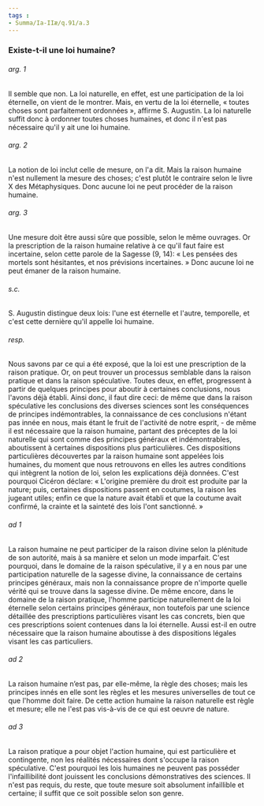 ```yaml
---
tags : 
- Summa/Ia-IIæ/q.91/a.3
---
```


### Existe-t-il une loi humaine?

###### arg. 1
Il semble que non. La loi naturelle, en effet, est une participation de la loi éternelle, on vient de le montrer. Mais, en vertu de la loi éternelle, « toutes choses sont parfaitement ordonnées », affirme S. Augustin. La loi naturelle suffit donc à ordonner toutes choses humaines, et donc il n'est pas nécessaire qu'il y ait une loi humaine. 

###### arg. 2
La notion de loi inclut celle de mesure, on l'a dit. Mais la raison humaine n'est nullement la mesure des choses; c'est plutôt le contraire selon le livre X des Métaphysiques. Donc aucune loi ne peut procéder de la raison humaine. 

###### arg. 3
Une mesure doit être aussi sûre que possible, selon le même ouvrages. Or la prescription de la raison humaine relative à ce qu'il faut faire est incertaine, selon cette parole de la Sagesse (9, 14): « Les pensées des mortels sont hésitantes, et nos prévisions incertaines. » Donc aucune loi ne peut émaner de la raison humaine. 

###### s.c.
S. Augustin distingue deux lois: l'une est éternelle et l'autre, temporelle, et c'est cette dernière qu'il appelle loi humaine. 

###### resp.
Nous savons par ce qui a été exposé, que la loi est une prescription de la raison pratique. Or, on peut trouver un processus semblable dans la raison pratique et dans la raison spéculative. Toutes deux, en effet, progressent à partir de quelques principes pour aboutir à certaines conclusions, nous l'avons déjà établi. Ainsi donc, il faut dire ceci: de même que dans la raison spéculative les conclusions des diverses sciences sont les conséquences de principes indémontrables, la connaissance de ces conclusions n'étant pas innée en nous, mais étant le fruit de l'activité de notre esprit, - de même il est nécessaire que la raison humaine, partant des préceptes de la loi naturelle qui sont comme des principes généraux et indémontrables, aboutissent à certaines dispositions plus particulières. Ces dispositions particulières découvertes par la raison humaine sont appelées lois humaines, du moment que nous retrouvons en elles les autres conditions qui intègrent la notion de loi, selon les explications déjà données. C'est pourquoi Cicéron déclare: « L'origine première du droit est produite par la nature; puis, certaines dispositions passent en coutumes, la raison les jugeant utiles; enfin ce que la nature avait établi et que la coutume avait confirmé, la crainte et la sainteté des lois l'ont sanctionné. » 

###### ad 1
La raison humaine ne peut participer de la raison divine selon la plénitude de son autorité, mais à sa manière et selon un mode imparfait. C'est pourquoi, dans le domaine de la raison spéculative, il y a en nous par une participation naturelle de la sagesse divine, la connaissance de certains principes généraux, mais non la connaissance propre de n'importe quelle vérité qui se trouve dans la sagesse divine. De même encore, dans le domaine de la raison pratique, l'homme participe naturellement de la loi éternelle selon certains principes généraux, non toutefois par une science détaillée des prescriptions particulières visant les cas concrets, bien que ces prescriptions soient contenues dans la loi éternelle. Aussi est-il en outre nécessaire que la raison humaine aboutisse à des dispositions légales visant les cas particuliers. 

###### ad 2
La raison humaine n’est pas, par elle-même, la règle des choses; mais les principes innés en elle sont les règles et les mesures universelles de tout ce que l'homme doit faire. De cette action humaine la raison naturelle est règle et mesure; elle ne l'est pas vis-à-vis de ce qui est oeuvre de nature. 

###### ad 3
La raison pratique a pour objet l'action humaine, qui est particulière et contingente, non les réalités nécessaires dont s'occupe la raison spéculative. C'est pourquoi les lois humaines ne peuvent pas posséder l'infaillibilité dont jouissent les conclusions démonstratives des sciences. Il n'est pas requis, du reste, que toute mesure soit absolument infaillible et certaine; il suffit que ce soit possible selon son genre. 


